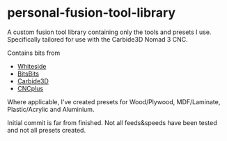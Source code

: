 # personal-fusion-tool-library
A custom fusion tool library containing only the tools and presets I use.
Specifically tailored for use with the Carbide3D Nomad 3 CNC.

Contains bits from
- [Whiteside](https://www.whitesiderouterbits.com/)
- [BitsBits](https://bitsbits.com/)
- [Carbide3D](https://carbide3d.com/)
- [CNCplus](https://cnc-plus.de/en/)

Where applicable, I've created presets for Wood/Plywood, MDF/Laminate, Plastic/Acrylic and Aluminium.

Initial commit is far from finished. Not all feeds&speeds have been tested and not all presets created.
